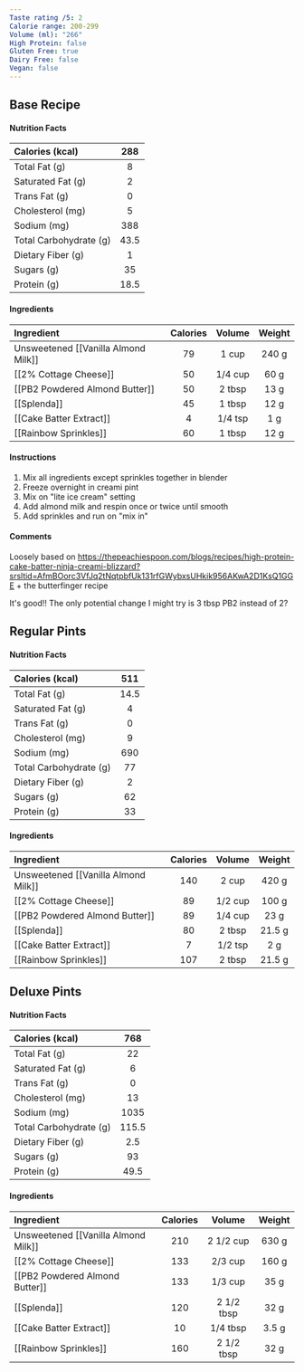 ```yaml
---
Taste rating /5: 2
Calorie range: 200-299
Volume (ml): "266"
High Protein: false
Gluten Free: true
Dairy Free: false
Vegan: false
---
```

## Base Recipe
#### Nutrition Facts
| Calories (kcal) | 288 |
| :-- | :--: |
| Total Fat (g) | 8 |
| Saturated Fat (g) | 2 |
| Trans Fat (g) | 0 |
| Cholesterol (mg) | 5 |
| Sodium (mg) | 388 |
| Total Carbohydrate (g) | 43.5 |
| Dietary Fiber (g) | 1 |
| Sugars (g) | 35 |
| Protein (g) | 18.5 |
#### Ingredients
| Ingredient | Calories | Volume | Weight |
| :-- | :--: | :--: | :--: |
| Unsweetened [[Vanilla Almond Milk]] | 79 | 1 cup | 240 g |
| [[2% Cottage Cheese]] | 50 | 1/4 cup | 60 g |
| [[PB2 Powdered Almond Butter]] | 50 | 2 tbsp | 13 g |
| [[Splenda]] | 45 | 1 tbsp | 12 g |
| [[Cake Batter Extract]] | 4 | 1/4 tsp | 1 g |
| [[Rainbow Sprinkles]] | 60 | 1 tbsp | 12 g |
#### Instructions

1. Mix all ingredients except sprinkles together in blender
2. Freeze overnight in creami pint
3. Mix on "lite ice cream" setting
4. Add almond milk and respin once or twice until smooth
5. Add sprinkles and run on "mix in"

#### Comments

Loosely based on https://thepeachiespoon.com/blogs/recipes/high-protein-cake-batter-ninja-creami-blizzard?srsltid=AfmBOorc3VfJq2tNqtpbfUk131rfGWybxsUHkik956AKwA2D1KsQ1GGE + the butterfinger recipe

It's good!! The only potential change I might try is 3 tbsp PB2 instead of 2?

## Regular Pints
#### Nutrition Facts
| Calories (kcal) | 511 |
| :-- | :--: |
| Total Fat (g) | 14.5 |
| Saturated Fat (g) | 4 |
| Trans Fat (g) | 0 |
| Cholesterol (mg) | 9 |
| Sodium (mg) | 690 |
| Total Carbohydrate (g) | 77 |
| Dietary Fiber (g) | 2 |
| Sugars (g) | 62 |
| Protein (g) | 33 |
#### Ingredients
| Ingredient | Calories | Volume | Weight |
| :-- | :--: | :--: | :--: |
| Unsweetened [[Vanilla Almond Milk]] | 140 | 2 cup | 420 g |
| [[2% Cottage Cheese]] | 89 | 1/2 cup | 100 g |
| [[PB2 Powdered Almond Butter]] | 89 | 1/4 cup | 23 g |
| [[Splenda]] | 80 | 2 tbsp | 21.5 g |
| [[Cake Batter Extract]] | 7 | 1/2 tsp | 2 g |
| [[Rainbow Sprinkles]] | 107 | 2 tbsp | 21.5 g |

## Deluxe Pints
#### Nutrition Facts
| Calories (kcal) | 768 |
| :-- | :--: |
| Total Fat (g) | 22 |
| Saturated Fat (g) | 6 |
| Trans Fat (g) | 0 |
| Cholesterol (mg) | 13 |
| Sodium (mg) | 1035 |
| Total Carbohydrate (g) | 115.5 |
| Dietary Fiber (g) | 2.5 |
| Sugars (g) | 93 |
| Protein (g) | 49.5 |
#### Ingredients
| Ingredient | Calories | Volume | Weight |
| :-- | :--: | :--: | :--: |
| Unsweetened [[Vanilla Almond Milk]] | 210 | 2 1/2 cup | 630 g |
| [[2% Cottage Cheese]] | 133 | 2/3 cup | 160 g |
| [[PB2 Powdered Almond Butter]] | 133 | 1/3 cup | 35 g |
| [[Splenda]] | 120 | 2 1/2 tbsp | 32 g |
| [[Cake Batter Extract]] | 10 | 1/4 tbsp | 3.5 g |
| [[Rainbow Sprinkles]] | 160 | 2 1/2 tbsp | 32 g |

